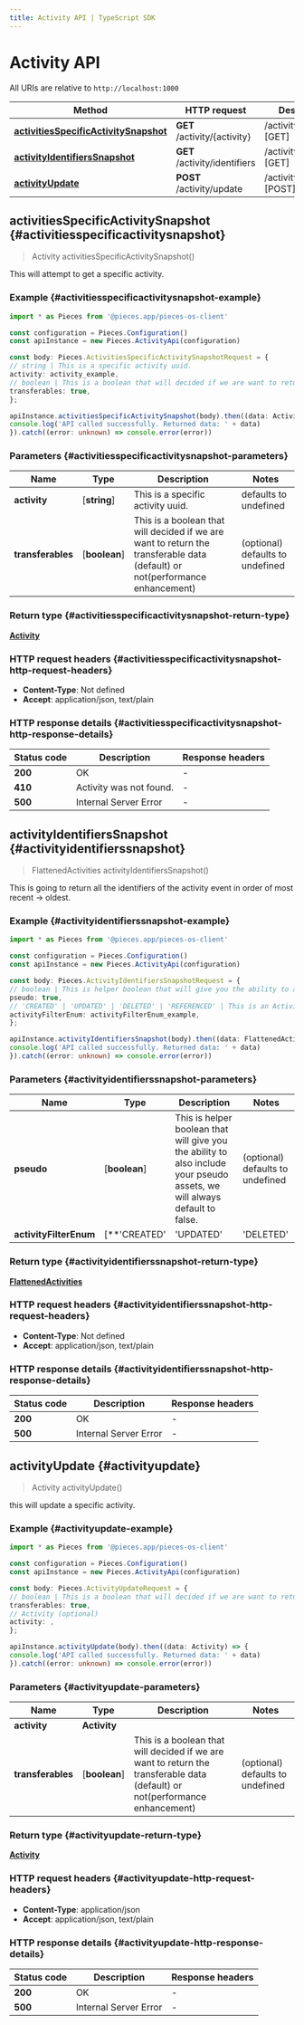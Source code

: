 ```yaml
---
title: Activity API | TypeScript SDK
---
```


# Activity API

All URIs are relative to `http://localhost:1000`

Method | HTTP request | Description
------------- | ------------- | -------------
[**activitiesSpecificActivitySnapshot**](ActivityApi#activitiesspecificactivitysnapshot) | **GET** /activity/\{activity\} | /activity/\{activity\} [GET]
[**activityIdentifiersSnapshot**](ActivityApi#activityidentifierssnapshot) | **GET** /activity/identifiers | /activity/identifiers [GET]
[**activityUpdate**](ActivityApi#activityupdate) | **POST** /activity/update | /activity/update [POST]


## **activitiesSpecificActivitySnapshot** {#activitiesspecificactivitysnapshot}
> Activity activitiesSpecificActivitySnapshot()

This will attempt to get a specific activity.

### Example {#activitiesspecificactivitysnapshot-example}

```typescript
import * as Pieces from '@pieces.app/pieces-os-client'

const configuration = Pieces.Configuration()
const apiInstance = new Pieces.ActivityApi(configuration)

const body: Pieces.ActivitiesSpecificActivitySnapshotRequest = {
// string | This is a specific activity uuid.
activity: activity_example,
// boolean | This is a boolean that will decided if we are want to return the transferable data (default) or not(performance enhancement) (optional)
transferables: true,
};

apiInstance.activitiesSpecificActivitySnapshot(body).then((data: Activity) => {
console.log('API called successfully. Returned data: ' + data)
}).catch((error: unknown) => console.error(error))
```

### Parameters {#activitiesspecificactivitysnapshot-parameters}


Name | Type | Description  | Notes
------------- | ------------- | ------------- | -------------
 **activity** | [**string**] | This is a specific activity uuid. | defaults to undefined
 **transferables** | [**boolean**] | This is a boolean that will decided if we are want to return the transferable data (default) or not(performance enhancement) | (optional) defaults to undefined


### Return type {#activitiesspecificactivitysnapshot-return-type}

[**Activity**](../models/Activity)

### HTTP request headers {#activitiesspecificactivitysnapshot-http-request-headers}

- **Content-Type**: Not defined
- **Accept**: application/json, text/plain


### HTTP response details {#activitiesspecificactivitysnapshot-http-response-details}
| Status code | Description | Response headers
|-------------|-------------|------------------
**200** | OK |  -  |
**410** | Activity was not found. |  -  |
**500** | Internal Server Error |  -  |

## **activityIdentifiersSnapshot** {#activityidentifierssnapshot}
> FlattenedActivities activityIdentifiersSnapshot()

This is going to return all the identifiers of the activity event in order of most recent -> oldest.

### Example {#activityidentifierssnapshot-example}

```typescript
import * as Pieces from '@pieces.app/pieces-os-client'

const configuration = Pieces.Configuration()
const apiInstance = new Pieces.ActivityApi(configuration)

const body: Pieces.ActivityIdentifiersSnapshotRequest = {
// boolean | This is helper boolean that will give you the ability to also include your pseudo assets, we will always default to false. (optional)
pseudo: true,
// 'CREATED' | 'UPDATED' | 'DELETED' | 'REFERENCED' | This is an ActivityFilterEnum as a optional filter. Ensure you update ActivityFilterEnum if this is updated. (optional)
activityFilterEnum: activityFilterEnum_example,
};

apiInstance.activityIdentifiersSnapshot(body).then((data: FlattenedActivities) => {
console.log('API called successfully. Returned data: ' + data)
}).catch((error: unknown) => console.error(error))
```

### Parameters {#activityidentifierssnapshot-parameters}


Name | Type | Description  | Notes
------------- | ------------- | ------------- | -------------
 **pseudo** | [**boolean**] | This is helper boolean that will give you the ability to also include your pseudo assets, we will always default to false. | (optional) defaults to undefined
 **activityFilterEnum** | [**&#39;CREATED&#39; | &#39;UPDATED&#39; | &#39;DELETED&#39; | &#39;REFERENCED&#39;**]**Array\<&#39;CREATED&#39; &#124; &#39;UPDATED&#39; &#124; &#39;DELETED&#39; &#124; &#39;REFERENCED&#39;\>** | This is an ActivityFilterEnum as a optional filter. Ensure you update ActivityFilterEnum if this is updated. | (optional) defaults to undefined


### Return type {#activityidentifierssnapshot-return-type}

[**FlattenedActivities**](../models/FlattenedActivities)

### HTTP request headers {#activityidentifierssnapshot-http-request-headers}

- **Content-Type**: Not defined
- **Accept**: application/json, text/plain


### HTTP response details {#activityidentifierssnapshot-http-response-details}
| Status code | Description | Response headers
|-------------|-------------|------------------
**200** | OK |  -  |
**500** | Internal Server Error |  -  |

## **activityUpdate** {#activityupdate}
> Activity activityUpdate()

this will update a specific activity.

### Example {#activityupdate-example}

```typescript
import * as Pieces from '@pieces.app/pieces-os-client'

const configuration = Pieces.Configuration()
const apiInstance = new Pieces.ActivityApi(configuration)

const body: Pieces.ActivityUpdateRequest = {
// boolean | This is a boolean that will decided if we are want to return the transferable data (default) or not(performance enhancement) (optional)
transferables: true,
// Activity (optional)
activity: ,
};

apiInstance.activityUpdate(body).then((data: Activity) => {
console.log('API called successfully. Returned data: ' + data)
}).catch((error: unknown) => console.error(error))
```

### Parameters {#activityupdate-parameters}


Name | Type | Description  | Notes
------------- | ------------- | ------------- | -------------
 **activity** | **Activity**|  |
 **transferables** | [**boolean**] | This is a boolean that will decided if we are want to return the transferable data (default) or not(performance enhancement) | (optional) defaults to undefined


### Return type {#activityupdate-return-type}

[**Activity**](../models/Activity)

### HTTP request headers {#activityupdate-http-request-headers}

- **Content-Type**: application/json
- **Accept**: application/json, text/plain


### HTTP response details {#activityupdate-http-response-details}
| Status code | Description | Response headers
|-------------|-------------|------------------
**200** | OK |  -  |
**500** | Internal Server Error |  -  |


